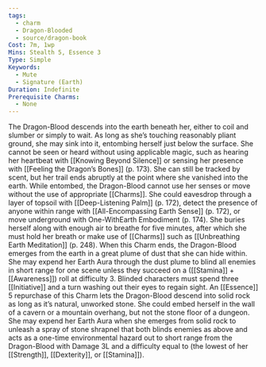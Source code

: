 ```yaml
---
tags:
  - charm
  - Dragon-Blooded
  - source/dragon-book
Cost: 7m, 1wp
Mins: Stealth 5, Essence 3
Type: Simple
Keywords:
  - Mute
  - Signature (Earth)
Duration: Indefinite
Prerequisite Charms:
  - None
---
```

The Dragon-Blood descends into the earth beneath her, either to coil and slumber or simply to wait. As long as she’s touching reasonably pliant ground, she may sink into it, entombing herself just below the surface. She cannot be seen or heard without using applicable magic, such as hearing her heartbeat with [[Knowing Beyond Silence]] or sensing her presence with [[Feeling the Dragon’s Bones]] (p. 173). She can still be tracked by scent, but her trail ends abruptly at the point where she vanished into the earth. While entombed, the Dragon-Blood cannot use her senses or move without the use of appropriate [[Charms]]. She could eavesdrop through a layer of topsoil with [[Deep-Listening Palm]] (p. 172), detect the presence of anyone within range with [[All-Encompassing Earth Sense]] (p. 172), or move underground with One-WithEarth Embodiment (p. 174). She buries herself along with enough air to breathe for five minutes, after which she must hold her breath or make use of [[Charms]] such as [[Unbreathing Earth Meditation]] (p. 248). When this Charm ends, the Dragon-Blood emerges from the earth in a great plume of dust that she can hide within. She may expend her Earth Aura through the dust plume to blind all enemies in short range for one scene unless they succeed on a ([[Stamina]] + [[Awareness]]) roll at difficulty 3. Blinded characters must spend three [[Initiative]] and a turn washing out their eyes to regain sight. An [[Essence]] 5 repurchase of this Charm lets the Dragon-Blood descend into solid rock as long as it’s natural, unworked stone. She could embed herself in the wall of a cavern or a mountain overhang, but not the stone floor of a dungeon. She may expend her Earth Aura when she emerges from solid rock to unleash a spray of stone shrapnel that both blinds enemies as above and acts as a one-time environmental hazard out to short range from the Dragon-Blood with Damage 3L and a difficulty equal to (the lowest of her [[Strength]], [[Dexterity]], or [[Stamina]]).